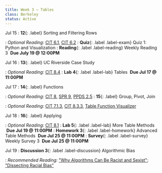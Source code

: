 ```yaml
---
title: Week 3 — Tables
class: Berkeley
status: Active
---
```


Jul 15
: **12**{: .label} Sorting and Filtering Rows
  <!-- : [Slides]() &#8226; [Code]() &#8226; [Blank Code]() -->
: *Optional Reading:* [CIT 6.1](https://inferentialthinking.com/chapters/06/1/Sorting_Rows.html), [CIT 6.2](https://inferentialthinking.com/chapters/06/1/Sorting_Rows.html)
: **Quiz**{: .label .label-exam} Quiz 1: Python and Visualization
: **Reading**{: .label .label-reading} Weekly Reading 3 &nbsp;**Due July 19 @ 12:00PM**

Jul 16
: **13**{: .label} UC Riverside Case Study
  <!-- : [Slides]() &#8226; [Code]() &#8226; [Blank Code]() -->
: *Optional Reading:* [CIT 8.4](https://inferentialthinking.com/chapters/08/4/Joining_Tables_by_Columns.html)
: **Lab 4**{: .label .label-lab} Tables &nbsp;**Due Jul 17 @ 11:00PM**

Jul 17
: **14**{: .label} Functions
  <!-- : [Slides]() &#8226; [Code]() -->
: *Optional Reading:* [CIT 8](https://inferentialthinking.com/chapters/08/Functions_and_Tables.html), [SPR 9](https://cs.stanford.edu/people/nick/py/python-function.html), [PPDS 2.5](https://www.tomasbeuzen.com/python-programming-for-data-science/chapters/chapter2-loops-functions.html#functions)
: **15**{: .label} Group, Pivot, Join
  <!-- : [Slides]() &#8226; [Code]() &#8226; [Blank Code]() -->
: *Optional Reading:* [CIT 7.1.3](https://inferentialthinking.com/chapters/07/1/Visualizing_Categorical_Distributions.html?highlight=group#grouping-categorical-data), [CIT 8.3.3](https://inferentialthinking.com/chapters/08/3/Cross-Classifying_by_More_than_One_Variable.html?highlight=pivot#pivot-tables-rearranging-the-output-of-group), [Table Function Visualizer](http://data8.org/interactive_table_functions/)

Jul 18
: **16**{: .label}  Applying
  <!-- : [Slides]() &#8226; [Code]() &#8226; [Blank Code]() -->
: *Optional Reading:* [CIT 8.1](https://inferentialthinking.com/chapters/08/1/Applying_a_Function_to_a_Column.html)
: **Lab 5**{: .label .label-lab} More Table Methods &nbsp;**Due Jul 19 @ 11:00PM**
: **Homework 3**{: .label .label-homework} Advanced Table Methods &nbsp;**Due Jul 25 @ 11:00PM** 
: **Survey**{: .label .label-survey} Weekly Survey 3 &nbsp;**Due Jul 25 @ 11:00PM**

Jul 19
: **Discussion 3**{: .label .label-discussion} Algorithmic Bias
  <!-- : [Worksheet](https://data6.org/su24/assignments/disc03.pdf) &#8226; [Solutions](./assignments/disc03-sols.pdf) -->
: *Recommended Reading:* ["Why Algorithms Can Be Racist and Sexist"](https://www.vox.com/recode/2020/2/18/21121286/algorithms-bias-discrimination-facial-recognition-transparency); ["Dissecting Racial Bias"](https://data6.org/su22/assignments/DissectingRacialBias.pdf)


